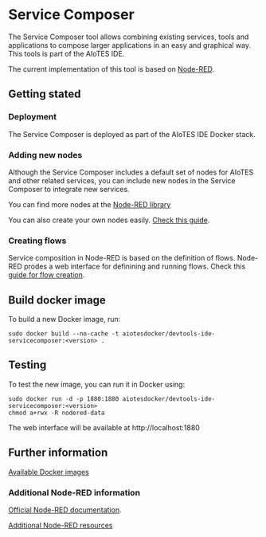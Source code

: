 # Service Composer
The Service Composer tool allows combining existing services, tools and applications to compose larger applications in an easy and graphical way. This tools is part of the AIoTES IDE.


The current implementation of this tool is based on [Node-RED](https://nodered.org/).



## Getting stated

### Deployment

The Service Composer is deployed as part of the AIoTES IDE Docker stack.


### Adding new nodes

Although the Service Composer includes a default set of nodes for AIoTES and other related services, you can include new nodes in the Service Composer to integrate new services.


You can find more nodes at the [Node-RED library](https://flows.nodered.org/)


You can also create your own nodes easily. [Check this guide](https://inter-iot.readthedocs.io/projects/inter-iot-cookbook/en/latest/inter-layer/as2as/as2as-recipe2/).



### Creating flows

Service composition in Node-RED is based on the definition of flows. Node-RED prodes a web interface for definining and running flows. Check this [guide for flow creation](https://inter-iot-cookbook.readthedocs.io/en/latest/inter-layer/as2as/as2as-recipe3/).



## Build docker image

To build a new Docker image, run:

`sudo docker build --no-cache -t aiotesdocker/devtools-ide-servicecomposer:<version> .`



## Testing

To test the new image, you can run it in Docker using:

```
sudo docker run -d -p 1880:1880 aiotesdocker/devtools-ide-servicecomposer:<version>
chmod a+rwx -R nodered-data
```

The web interface will be available at http://localhost:1880



## Further information

[Available Docker images](https://hub.docker.com/r/aiotesdocker/devtools-ide-servicecomposer)


### Additional Node-RED information

[Official Node-RED documentation](https://nodered.org/docs/).

[Additional Node-RED resources](https://inter-iot.readthedocs.io/projects/as2as/en/latest/user-guide/advanced-documentation/)

